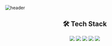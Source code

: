 ![header](https://capsule-render.vercel.app/api?type=waving&color=EADFF2&height=250&section=header&text=HyoJin%20SHIN&fontSize=70&animation=fadeIn&fontAlignY=38&desc=%20&descAlignY=62&descAlign=62)

<h2 align="center"><b>🛠 Tech Stack</b></h2>
<p align="center">
<img src="https://img.shields.io/badge/-C-A8B9CC?style=flat-square&logo=C&logoColor=black"/> <img src="https://img.shields.io/badge/-C++-00599C?style=flat-square&logo=C%2B%2B&logoColor=white"/> <img src="https://img.shields.io/badge/Python-3766AB?style=flat-square&logo=Python&logoColor=white"/> <img src="https://img.shields.io/badge/MySQL-4479A1?style=flat-square&logo=MySQL&logoColor=black"/>  <img src="https://img.shields.io/badge/Android-3DDC84?style=flat-square&logo=Android&logoColor=white"/> </
